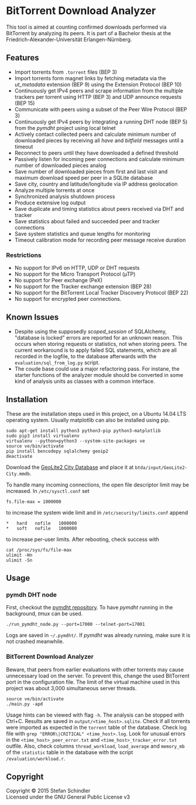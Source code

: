 # BitTorrent Download Analyzer
This tool is aimed at counting confirmed downloads performed via BitTorrent by analyzing its peers. It is part of a Bachelor thesis at the Friedrich-Alexander-Universität Erlangen-Nürnberg.

## Features
* Import torrents from `.torrent` files (BEP 3)
* Import torrents form magnet links by fetching metadata via the *ut_metadata* extension (BEP 9) using the Extension Protocol (BEP 10)
* Continuously get IPv4 peers and scrape information from the multiple trackers per torrent using HTTP (BEP 3) and UDP announce requests (BEP 15)
* Communicate with peers using a subset of the Peer Wire Protocol (BEP 3)
* Continuously get IPv4 peers by integrating a running DHT node (BEP 5) from the *pymdht* project using local telnet
* Actively contact collected peers and calculate minimum number of downloaded pieces by receiving all *have* and *bitfield* messages until a timeout
* Reconnect to peers until they have downloaded a defined threshold
* Passively listen for incoming peer connections and calculate minimum number of downloaded pieces analog
* Save number of downloaded pieces from first and last visit and maximum download speed per peer in a SQLite database
* Save city, country and latitude/longitude via IP address geolocation
* Analyze multiple torrents at once
* Synchronized analysis shutdown process
* Produce extensive log output
* Save duplicate and timing statistics about peers received via DHT and tracker
* Save statistics about failed and succeeded peer and tracker connections
* Save system statistics and queue lengths for monitoring
* Timeout calibration mode for recording peer message receive duration

### Restrictions
* No support for IPv6 on HTTP, UDP or DHT requests
* No support for the Micro Transport Protocol (µTP)
* No support for Peer exchange (PeX)
* No support for the Tracker exchange extension (BEP 28)
* No support for the BitTorrent Local Tracker Discovery Protocol (BEP 22)
* No support for encrypted peer connections.

## Known Issues
* Despite using the supposedly *scoped\_session* of SQLAlchemy, "database is locked" errors are reported for an unknown reason. This occurs when storing requests or statistics, not when storing peers. The current workaround is to apply failed SQL statements, which are all recorded in the logfile, to the database afterwards with the `evaluation/sql_from_log.py` script.
* The coude base could use a major refactoring pass. For instane, the starter functions of the analyzer module should be converted in some kind of analysis units as classes with a common interface. 

## Installation
These are the installation steps used in this project, on a Ubuntu 14.04 LTS operating system. Usually matplotlib can also be installed using pip.

    sudo apt-get install python3 python3-pip python3-matplotlib
    sudo pip3 install virtualenv
    virtualenv --python=python3 --system-site-packages ve
    source ve/bin/activate
    pip install bencodepy sqlalchemy geoip2
    deactivate

Download the [GeoLite2 City Database](http://dev.maxmind.com/geoip/geoip2/geolite2/#Downloads) and place it at `btda/input/GeoLite2-City.mmdb`.

To handle many incoming connections, the open file descriptor limit may be increased. In `/etc/sysctl.conf` set

    fs.file-max = 1000000

to increase the system wide limit and in `/etc/security/limits.conf` append

    *   hard   nofile   1000000
    *   soft   nofile   1000000

to increase per-user limits. After rebooting, check success with

    cat /proc/sys/fs/file-max
    ulimit -Hn
    ulimit -Sn

## Usage
### pymdh DHT node
First, checkout the [pymdht repository](https://github.com/rauljim/pymdht). To have *pymdht* running in the background, *tmux* can be used.

    ./run_pymdht_node.py --port=17000 --telnet-port=17001

Logs are saved in `~/.pymdht/`. If *pymdht* was already running, make sure it is not crashed meanwhile.

### BitTorrent Download Analyzer
Beware, that peers from earlier evaluations with other torrents may cause unnecessary load on the server. To prevent this, change the used BitTorrent port in the configuration file. The limit of the virtual machine used in this project was about 3,000 simultaneous server threads.

    source ve/bin/activate
    ./main.py -apd

Usage hints can be viewed with flag `-h`. The analysis can be stopped with Ctrl+C. Results are saved in `output/<time_host>.sqlite`. Check if all torrents were imported as expected in the `torrent` table of the database. Check log file with `grep "ERROR\|CRITICAL" <time_host>.log`. Look for unusual errors in the `<time_host>_peer_error.txt` and `<time_host>_tracker_error.txt` outfile. Also, check columns `thread_workload`, `load_average` and `memory_mb` of the `statistic` table in the database with the script `/evaluation/workload.r`.

## Copyright
Copyright © 2015 Stefan Schindler  
Licensed under the GNU General Public License v3
